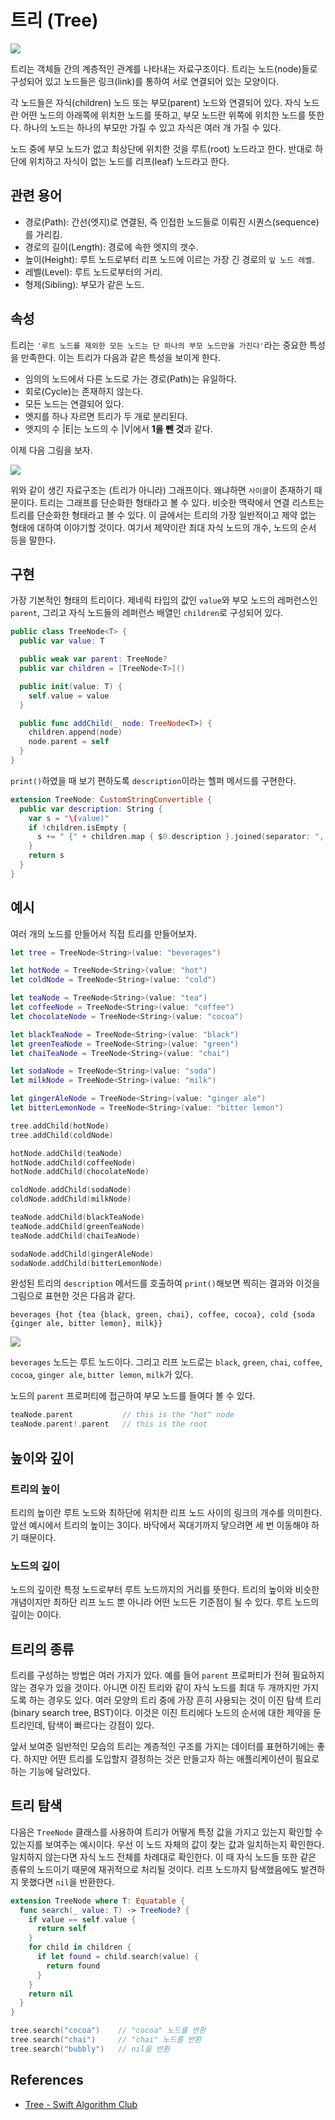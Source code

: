 # 트리 (Tree)

![](images/Tree.png)

트리는 객체들 간의 계층적인 관계를 나타내는 자료구조이다. 트리는 노드(node)들로 구성되어 있고 노드들은 링크(link)를 통하여 서로 연결되어 있는 모양이다.

각 노드들은 자식(children) 노드 또는 부모(parent) 노드와 연결되어 있다. 자식 노드란 어떤 노드의 아래쪽에 위치한 노드를 뜻하고, 부모 노드란 위쪽에 위치한 노드를 뜻한다. 하나의 노드는 하나의 부모만 가질 수 있고 자식은 여러 개 가질 수 있다.

노드 중에 부모 노드가 없고 최상단에 위치한 것을 루트(root) 노드라고 한다. 반대로 하단에 위치하고 자식이 없는 노드를 리프(leaf) 노드라고 한다.

## 관련 용어
- 경로(Path): 간선(엣지)로 연결된, 즉 인접한 노드들로 이뤄진 시퀀스(sequence)를 가리킴.
- 경로의 길이(Length): 경로에 속한 엣지의 갯수.
- 높이(Height): 루트 노드로부터 리프 노드에 이르는 가장 긴 경로의 `잎 노드 레벨`.
- 레벨(Level): 루트 노드로부터의 거리.
- 형제(Sibling): 부모가 같은 노드.

## 속성
트리는 `'루트 노드를 제외한 모든 노드는 단 하나의 부모 노드만을 가진다'`라는 중요한 특성을 만족한다. 이는 트리가 다음과 같은 특성을 보이게 한다.

- 임의의 노드에서 다른 노드로 가는 경로(Path)는 유일하다.
- 회로(Cycle)는 존재하지 않는다.
- 모든 노드는 연결되어 있다.
- 엣지를 하나 자르면 트리가 두 개로 분리된다.
- 엣지의 수 |E|는 노드의 수 |V|에서 **1을 뺀 것**과 같다.

이제 다음 그림을 보자.

![](images/Cycles.png)

위와 같이 생긴 자료구조는 (트리가 아니라) 그래프이다. 왜냐하면 `사이클`이 존재하기 때문이다. 트리는 그래프를 단순화한 형태라고 볼 수 있다. 비슷한 맥락에서 연결 리스트는 트리를 단순화한 형태라고 볼 수 있다. 이 글에서는 트리의 가장 일반적이고 제약 없는 형태에 대하여 이야기할 것이다. 여기서 제약이란 최대 자식 노드의 개수, 노드의 순서 등을 말한다.

## 구현

가장 기본적인 형태의 트리이다. 제네릭 타입의 값인 `value`와 부모 노드의 레퍼런스인 `parent`, 그리고 자식 노드들의 레퍼런스 배열인 `children`로 구성되어 있다.

```swift
public class TreeNode<T> {
  public var value: T

  public weak var parent: TreeNode?
  public var children = [TreeNode<T>]()

  public init(value: T) {
    self.value = value
  }

  public func addChild(_ node: TreeNode<T>) {
    children.append(node)
    node.parent = self
  }
}
```

`print()`하였을 때 보기 편하도록 `description`이라는 헬퍼 메서드를 구현한다.

```swift
extension TreeNode: CustomStringConvertible {
  public var description: String {
    var s = "\(value)"
    if !children.isEmpty {
      s += " {" + children.map { $0.description }.joined(separator: ", ") + "}"
    }
    return s
  }
}
```

## 예시

여러 개의 노드를 만들어서 직접 트리를 만들어보자.

```swift
let tree = TreeNode<String>(value: "beverages")

let hotNode = TreeNode<String>(value: "hot")
let coldNode = TreeNode<String>(value: "cold")

let teaNode = TreeNode<String>(value: "tea")
let coffeeNode = TreeNode<String>(value: "coffee")
let chocolateNode = TreeNode<String>(value: "cocoa")

let blackTeaNode = TreeNode<String>(value: "black")
let greenTeaNode = TreeNode<String>(value: "green")
let chaiTeaNode = TreeNode<String>(value: "chai")

let sodaNode = TreeNode<String>(value: "soda")
let milkNode = TreeNode<String>(value: "milk")

let gingerAleNode = TreeNode<String>(value: "ginger ale")
let bitterLemonNode = TreeNode<String>(value: "bitter lemon")

tree.addChild(hotNode)
tree.addChild(coldNode)

hotNode.addChild(teaNode)
hotNode.addChild(coffeeNode)
hotNode.addChild(chocolateNode)

coldNode.addChild(sodaNode)
coldNode.addChild(milkNode)

teaNode.addChild(blackTeaNode)
teaNode.addChild(greenTeaNode)
teaNode.addChild(chaiTeaNode)

sodaNode.addChild(gingerAleNode)
sodaNode.addChild(bitterLemonNode)
```

완성된 트리의 `description` 메서드를 호출하여 `print()`해보면 찍히는 결과와 이것을 그림으로 표현한 것은 다음과 같다.

```
beverages {hot {tea {black, green, chai}, coffee, cocoa}, cold {soda {ginger ale, bitter lemon}, milk}}
```

![](images/Example.png)

`beverages` 노드는 루트 노드이다. 그리고 리프 노드로는 `black`, `green`, `chai`, `coffee`, `cocoa`, `ginger ale`, `bitter lemon`, `milk`가 있다.

노드의 `parent` 프로퍼티에 접근하여 부모 노드를 들여다 볼 수 있다.

```swift
teaNode.parent           // this is the "hot" node
teaNode.parent!.parent   // this is the root
```

## 높이와 깊이

### 트리의 높이

트리의 높이란 루트 노드와 최하단에 위치한 리프 노드 사이의 링크의 개수를 의미한다. 앞선 예시에서 트리의 높이는 3이다. 바닥에서 꼭대기까지 닿으려면 세 번 이동해야 하기 때문이다.

### 노드의 깊이

노드의 깊이란 특정 노드로부터 루트 노드까지의 거리를 뜻한다. 트리의 높이와 비슷한 개념이지만 최하단 리프 노드 뿐 아니라 어떤 노드든 기준점이 될 수 있다. 루트 노드의 깊이는 0이다.

## 트리의 종류

트리를 구성하는 방법은 여러 가지가 있다. 예를 들어 `parent` 프로퍼티가 전혀 필요하지 않는 경우가 있을 것이다. 아니면 이진 트리와 같이 자식 노드를 최대 두 개까지만 가지도록 하는 경우도 있다. 여러 모양의 트리 중에 가장 흔히 사용되는 것이 이진 탐색 트리(binary search tree, BST)이다. 이것은 이진 트리에다 노드의 순서에 대한 제약을 둔 트리인데, 탐색이 빠르다는 강점이 있다.

앞서 보여준 일반적인 모습의 트리는 계층적인 구조를 가지는 데이터를 표현하기에는 좋다. 하지만 어떤 트리를 도입할지 결정하는 것은 만들고자 하는 애플리케이션이 필요로 하는 기능에 달려있다.

## 트리 탐색

다음은 `TreeNode` 클래스를 사용하여 트리가 어떻게 특정 값을 가지고 있는지 확인할 수 있는지를 보여주는 예시이다. 우선 이 노드 자체의 값이 찾는 값과 일치하는지 확인한다. 일치하지 않는다면 자식 노드 전체를 차례대로 확인한다. 이 때 자식 노드들 또한 같은 종류의 노드이기 때문에 재귀적으로 처리될 것이다. 리프 노드까지 탐색했음에도 발견하지 못했다면 `nil`을 반환한다.

```swift
extension TreeNode where T: Equatable {
  func search(_ value: T) -> TreeNode? {
    if value == self.value {
      return self
    }
    for child in children {
      if let found = child.search(value) {
        return found
      }
    }
    return nil
  }
}
```

```swift
tree.search("cocoa")    // "cocoa" 노드를 반환
tree.search("chai")     // "chai" 노드를 반환
tree.search("bubbly")   // nil을 반환
```

## References

- [Tree - Swift Algorithm Club](https://github.com/raywenderlich/swift-algorithm-club/tree/master/Tree)
